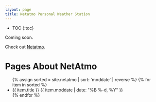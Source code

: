 ```yaml
---
layout: page
title: Netatmo Personal Weather Station
---
```

* TOC
{:toc}

Coming soon.

Check out [Netatmo](https://www.netatmo.com/en-US/product/weather-station).

# Pages About NetAtmo

<ul>
{% assign sorted = site.netatmo | sort: 'moddate' | reverse %}
{% for item in sorted %}
  <li>
    <a href="{{ item.url }}">{{ item.title }}</a>
    <span class="date">{{ item.moddate | date: "%B %-d, %Y"  }}</span>
  </li>
{% endfor %}
</ul>

